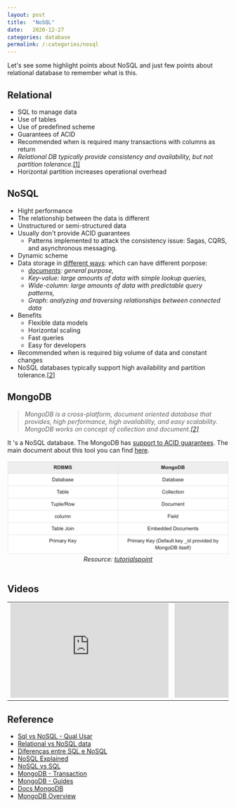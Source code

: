 ```yaml
---
layout: post
title:  "NoSQL"
date:   2020-12-27
categories: database
permalink: /:categories/nosql
---
```



Let's see some highlight points about NoSQL and just few points about relational database to remember what is this.

<!-- wp:heading -->
<h2>Relational</h2>
<!-- /wp:heading -->

<!-- wp:list -->
<ul>
 <li>SQL to manage data</li>
 <li>Use of tables</li><li>Use of predefined scheme</li>
 <li>Guarantees of ACID</li>
 <li>Recommended when is required many transactions with columns as return</li>
 <li><em>Relational DB typically provide consistency and availability, but not partition tolerance.</em><a href="https://docs.microsoft.com/en-us/dotnet/architecture/cloud-native/relational-vs-nosql-data#the-cap-theorem">[1]</a></li>
 <li>Horizontal partition increases operational overhead</li>
</ul>
<!-- /wp:list -->

<!-- wp:heading -->
<h2>NoSQL</h2>
<!-- /wp:heading -->

<!-- wp:list -->
<ul>
 <li>Hight performance</li>
 <li>The relationship between the data is different</li>
 <li>Unstructured or semi-structured data</li>
 <li>Usually don't provide ACID guarantees
   <ul><li>Patterns implemented to attack the consistency issue: Sagas, CQRS, and asynchronous messaging.</li>
  </ul></li>
 <li>Dynamic scheme</li>
 <li>Data storage in <a href="https://www.mongodb.com/nosql-explained/nosql-vs-sql">different ways</a>: which can have different porpose:
   <ul>
     <li><em><a href="https://www.mongodb.com/document-databases">documents</a>: general purpose, </em></li>
     <li><em>Key-value: large amounts of data with simple lookup queries, </em></li>
     <li><em>Wide-column: large amounts of data with predictable query patterns, </em></li>
     <li><em>Graph: analyzing and traversing relationships between connected data</em></li>
  </ul></li>
 <li>Benefits
    <ul>
      <li>Flexible data models</li>
      <li>Horizontal scaling</li>
      <li>Fast queries</li>
      <li>Easy for developers</li>
    </ul></li>
  <li>Recommended when is required big volume of data and constant changes</li>
  <li>NoSQL databases typically support high availability and partition tolerance.<a href="https://docs.microsoft.com/en-us/dotnet/architecture/cloud-native/relational-vs-nosql-data#the-cap-theorem">[2]</a></li>
</ul>
<!-- /wp:list -->

<!-- wp:heading -->
<h2>MongoDB</h2>
<!-- /wp:heading -->

<blockquote>
<em>MongoDB is a cross-platform, document oriented database that provides, high performance, high availability, and easy scalability. MongoDB works on concept of collection and document.<a href="https://www.tutorialspoint.com/mongodb/mongodb_overview.htm">[2]</a></em>
</blockquote>

<!-- wp:paragraph -->
<p>It 's a NoSQL database. The MongoDB has <a href="https://www.mongodb.com/transactions">support to ACID guarantees</a>. The main document about this tool you can find <a href="https://docs.mongodb.com/guides/">here</a>.</p>
<!-- /wp:paragraph -->

<!-- wp:paragraph -->
<center>
  <img src="/img/mongodb/mongodbstructure.png" width="600" high="500">
  <br/>
  <em>Resource: <a href="https://www.tutorialspoint.com/mongodb/mongodb_overview.htm">tutorialspoint</a></em>
</center>
<br/>
<!-- /wp:paragraph -->

<!-- wp:heading -->
<h2>Videos</h2>
<!-- /wp:heading -->

<!-- wp:paragraph -->
<table>
<tr>
<td>
<iframe width="360" height="215" src="https://www.youtube.com/embed/OdLUdaO-YtA" frameborder="0" allow="accelerometer; autoplay; clipboard-write; encrypted-media; gyroscope; picture-in-picture" allowfullscreen></iframe>
</td>
<td>
<iframe width="360" height="215" src="https://www.youtube.com/embed/EE8ZTQxa0AM" frameborder="0" allow="accelerometer; autoplay; clipboard-write; encrypted-media; gyroscope; picture-in-picture" allowfullscreen></iframe>
</td>
</tr>
</table>
<!-- /wp:paragraph -->

<!-- wp:heading -->
<h2>Reference</h2>
<!-- /wp:heading -->

<!-- wp:list -->
<ul>
 <li><a href="https://www.treinaweb.com.br/blog/sql-vs-nosql-qual-usar/">Sql vs NoSQL - Qual Usar</a></li>
 <li><a href="https://docs.microsoft.com/en-us/dotnet/architecture/cloud-native/relational-vs-nosql-data">Relational vs NoSQL data</a></li>
 <li><a href="https://medium.com/devtranslate/diferencas-entre-sql-e-nosql-51311f9069bd">Diferenças entre SQL e NoSQL</a></li>
 <li><a href="https://www.mongodb.com/nosql-explained">NoSQL Explained</a></li>
 <li><a href="https://www.mongodb.com/nosql-explained/nosql-vs-sql">NoSQL vs SQL</a></li>
 <li><a href="https://www.mongodb.com/transactions">MongoDB - Transaction</a></li>
 <li><a href="https://docs.mongodb.com/guides/">MongoDB - Guides</a></li>
 <li><a href="https://docs.mongodb.com/">Docs MongoDB</a></li>
 <li><a href="https://www.tutorialspoint.com/mongodb/mongodb_overview.htm">MongoDB Overview</a></li>
</ul>
<!-- /wp:list -->

